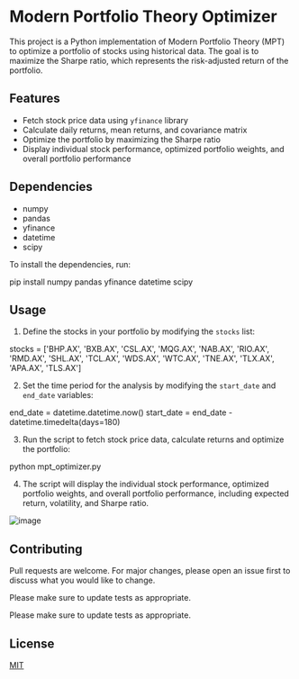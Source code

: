 # Modern Portfolio Theory Optimizer

This project is a Python implementation of Modern Portfolio Theory (MPT) to optimize a portfolio of stocks using historical data. The goal is to maximize the Sharpe ratio, which represents the risk-adjusted return of the portfolio.

## Features

- Fetch stock price data using `yfinance` library
- Calculate daily returns, mean returns, and covariance matrix
- Optimize the portfolio by maximizing the Sharpe ratio
- Display individual stock performance, optimized portfolio weights, and overall portfolio performance

## Dependencies

- numpy
- pandas
- yfinance
- datetime
- scipy

To install the dependencies, run:

pip install numpy pandas yfinance datetime scipy


## Usage

1. Define the stocks in your portfolio by modifying the `stocks` list:

stocks = ['BHP.AX', 'BXB.AX', 'CSL.AX', 'MQG.AX', 'NAB.AX', 'RIO.AX', 'RMD.AX', 'SHL.AX', 'TCL.AX', 'WDS.AX', 'WTC.AX', 'TNE.AX', 'TLX.AX', 'APA.AX', 'TLS.AX']

2. Set the time period for the analysis by modifying the `start_date` and `end_date` variables:

end_date = datetime.datetime.now()
start_date = end_date - datetime.timedelta(days=180)

3. Run the script to fetch stock price data, calculate returns and optimize the portfolio:

python mpt_optimizer.py

4. The script will display the individual stock performance, optimized portfolio weights, and overall portfolio performance, including expected return, volatility, and Sharpe ratio.

![image](https://user-images.githubusercontent.com/33140734/229402901-192080c9-390a-4c9a-ae9e-d9ca68412b11.png)

## Contributing

Pull requests are welcome. For major changes, please open an issue first to discuss what you would like to change.

Please make sure to update tests as appropriate.

Please make sure to update tests as appropriate.

## License

[MIT](https://choosealicense.com/licenses/mit/)
